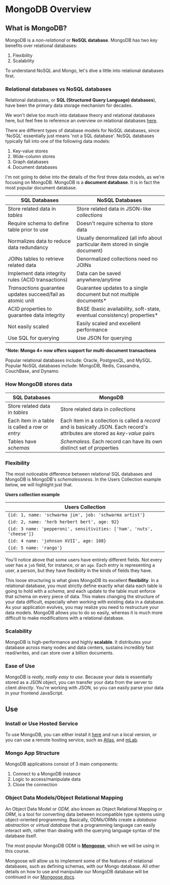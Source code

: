 
# MongoDB Overview

## What is MongoDB?
MongoDB is a *non-relational* or **NoSQL database**. MongoDB has two key benefits over relational databases:

1. Flexibility
2. Scalability


To understand NoSQL and Mongo, let's dive a little into relational databases first.

### Relational databases vs NoSQL databases
Relational databases, or **SQL (Structured Query Language) databases**), have been the primary data storage mechanism for decades. 

We won't delve too much into database theory and relational databases here, but feel free to reference an overview on relational databases [here](./Relational%20Database%20Overview.md).

There are different types of database models for NoSQL databases, since 'NoSQL' essentially just means 'not a SQL database'. NoSQL databases typically fall into one of the following data models:

1. Key-value stores
2. Wide-column stores
3. Graph databases
4. Document databases

I'm not going to delve into the details of the first three data models, as we're focusing on MongoDB. MongoDB is a **document database**. It is in fact the most popular document database.

| SQL Databases                                                | NoSQL Databases                                                                 |
| ------------------------------------------------------------ | ------------------------------------------------------------------------------- |
| Store related data in *tables*                               | Store related data in JSON-like *collections*                                   |
| Require schema to define table prior to use                  | Doesn't require schema to store data                                            |
| Normalizes data to reduce data redundancy                    | Usually denormalized (all info about particular item stored in single document) |
| JOINs tables to retrieve related data                        | Denormalized collections need no JOINs                                          |
| Implement data integrity rules (ACID transactions)           | Data can be saved anywhere/anytime                                              |
| *Transactions* guarantee updates succeed/fail as atomic unit | Guarantee updates to a single document but not multiple documents\*             |
| ACID properties to guarantee data integrity                  | BASE (basic availability, soft-state, eventual consistency) properties\*        |
| Not easily scaled                                            | Easily scaled and excellent performance                                         |
| Use SQL for querying                                         | Use JSON for querying                                                           |

\***Note: Mongo 4+ now offers support for multi-document transactions**

Popular relational databases include: Oracle, PostgresQL, and MySQL.
Popular NoSQL databases include: MongoDB, Redis, Cassandra, CouchBase, and Dynamo.

### How MongoDB stores data
| SQL Databases                                     | MongoDB                                                                                                                        |
| ------------------------------------------------- | ------------------------------------------------------------------------------------------------------------------------------ |
| Store related data in *tables*                    | Store related data in *collections*                                                                                            |
| Each item in a table is called a *row* or *entry* | Each item in a collection is called a *record* and is basically JSON. Each record's attributes are stored as *key-value* pairs |
| Tables have *schemas*                             | *Schemaless*. Each record can have its own distinct set of properties                                                          |


### Flexibility
The most noticeable difference between relational SQL databases and MongoDB is MongoDB's *schemalessness*. In the Users Collection example below, we will highlight just that.

**Users collection example**

| Users Collection                                                      |
| --------------------------------------------------------------------- |
| `{id: 1, name: 'schwarma jim', job: 'schwarma artist'}`               |
| `{id: 2, name: 'herb herbert bert', age: 92}`                         |
| `{id: 3 name: 'pepperoni', sensitivities: ['ham', 'nuts', 'cheese']}` |
| `{id: 4 name: 'johnson XVII', age: 108}`                              |
| `{id: 5 name: 'rango'}`                                               |

You'll notice above that some users have entirely different fields. Not every user has a `job` field, for instance, or an `age`. Each entry is representing a user, a person, but they have flexibility in the kinds of fields they have. 

This loose structuring is what gives MongoDB its excellent **flexibility**. In a relational database, you must strictly define exactly what data each table is going to hold with a *schema*, and each update to the table must enforce that schema on every piece of data. This makes changing the structure of your data difficult, especially when working with existing data in a database. As your application evolves, you may realize you need to restructure your data models. MongoDB allows you to do so easily, whereas it is much more difficult to make modifications with a relational database.

### Scalability 
MongoDB is high-performance and highly **scalable**. It distributes your database across many nodes and data centers, sustains incredibly fast read/writes, and can store over a billion documents.

### Ease of Use 
MongoDB is *really, really easy to use*. Because your data is essentially stored as a JSON object, you can transfer your data from the server to client *directly*. You're working with JSON, so you can easily parse your data in your frontend JavaScript. 

## Use
### Install or Use Hosted Service
To use MongoDB, you can either install it [here](https://docs.mongodb.com/manual/administration/install-community/) and run a local version, or you can use a remote hosting service, such as [Atlas](https://www.mongodb.com/scale/mongodb-hosting-free), and [mLab](https://mlab.com/). 

### Mongo App Structure
MongoDB applications consist of 3 main components:

1. Connect to a MongoDB instance
2. Logic to access/manipulate data
3. Close the connection

### Object Data Models/Object Relational Mapping
An Object Data Model or *ODM*, also known as Object Relational Mapping or *ORM*, is a tool for converting data between incompatible type systems using object-oriented programming. Basically, ODMs/ORMs create a *database abstraction* or *virtual database* that a programming language can easily interact with, rather than dealing with the querying language syntax of the database itself.

The most popular MongoDB ODM is [**Mongoose**](http://mongoosejs.com/), which we will be using in this course. 

Mongoose will allow us to implement some of the features of relational databases, such as defining schemas, with our Mongo database. All other details on how to use and manipulate our MongoDB database will be continued in our [Mongoose docs](./Mongoose%20Overview.md).